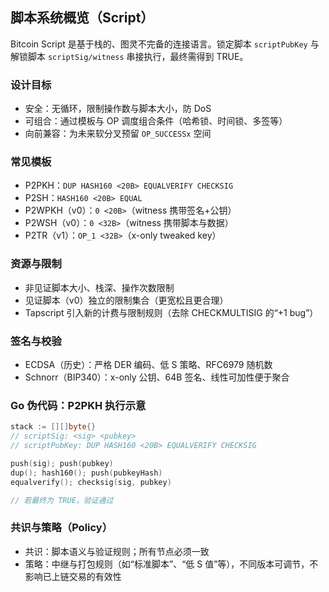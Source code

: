 ## 脚本系统概览（Script）

Bitcoin Script 是基于栈的、图灵不完备的连接语言。锁定脚本 `scriptPubKey` 与解锁脚本 `scriptSig/witness` 串接执行，最终需得到 TRUE。

### 设计目标

- 安全：无循环，限制操作数与脚本大小，防 DoS
- 可组合：通过模板与 OP 调度组合条件（哈希锁、时间锁、多签等）
- 向前兼容：为未来软分叉预留 `OP_SUCCESSx` 空间

### 常见模板

- P2PKH：`DUP HASH160 <20B> EQUALVERIFY CHECKSIG`
- P2SH：`HASH160 <20B> EQUAL`
- P2WPKH（v0）：`0 <20B>`（witness 携带签名+公钥）
- P2WSH（v0）：`0 <32B>`（witness 携带脚本与数据）
- P2TR（v1）：`OP_1 <32B>`（x-only tweaked key）

### 资源与限制

- 非见证脚本大小、栈深、操作次数限制
- 见证脚本（v0）独立的限制集合（更宽松且更合理）
- Tapscript 引入新的计费与限制规则（去除 CHECKMULTISIG 的“+1 bug”）

### 签名与校验

- ECDSA（历史）：严格 DER 编码、低 S 策略、RFC6979 随机数
- Schnorr（BIP340）：x-only 公钥、64B 签名、线性可加性便于聚合

### Go 伪代码：P2PKH 执行示意

```go
stack := [][]byte{}
// scriptSig: <sig> <pubkey>
// scriptPubKey: DUP HASH160 <20B> EQUALVERIFY CHECKSIG

push(sig); push(pubkey)
dup(); hash160(); push(pubkeyHash)
equalverify(); checksig(sig, pubkey)

// 若最终为 TRUE，验证通过
```

### 共识与策略（Policy）

- 共识：脚本语义与验证规则；所有节点必须一致
- 策略：中继与打包规则（如“标准脚本”、“低 S 值”等），不同版本可调节，不影响已上链交易的有效性

